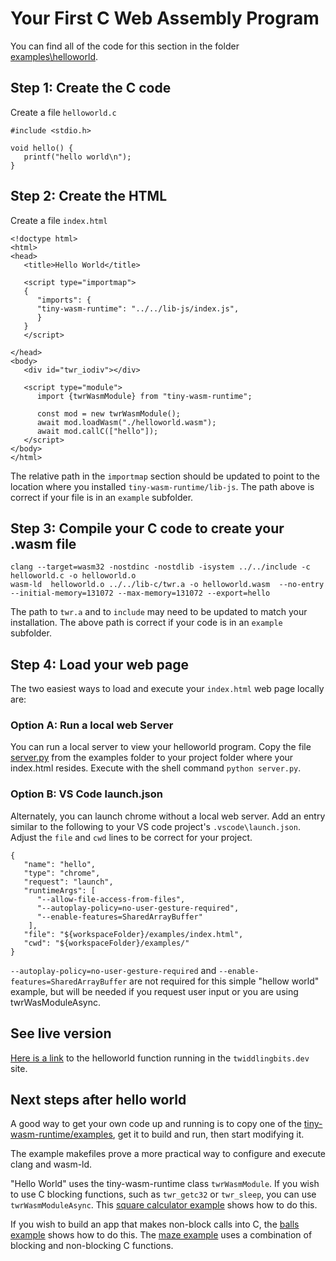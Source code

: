# Your First C Web Assembly Program
You can find all of the code for this section in the folder [examples\helloworld](https://github.com/twiddlingbits/tiny-wasm-runtime/tree/main/examples/helloworld).

## Step 1: Create the C code
Create a file `helloworld.c`
~~~
#include <stdio.h>

void hello() {
   printf("hello world\n");
}
~~~

## Step 2: Create the HTML
Create a file `index.html`
~~~
<!doctype html>
<html>
<head>
   <title>Hello World</title>

   <script type="importmap">
   {
      "imports": {
      "tiny-wasm-runtime": "../../lib-js/index.js",
      }
   }
   </script>

</head>
<body>
   <div id="twr_iodiv"></div>

   <script type="module">
      import {twrWasmModule} from "tiny-wasm-runtime";
      
      const mod = new twrWasmModule();
      await mod.loadWasm("./helloworld.wasm");
      await mod.callC(["hello"]);
   </script>
</body>
</html>
~~~

The relative path in the `importmap` section should be updated to point to the location where you installed `tiny-wasm-runtime/lib-js`.  The path above is correct if your file is in an `example` subfolder.

## Step 3: Compile your C code to create your .wasm file
~~~
clang --target=wasm32 -nostdinc -nostdlib -isystem ../../include -c  helloworld.c -o helloworld.o
wasm-ld  helloworld.o ../../lib-c/twr.a -o helloworld.wasm  --no-entry --initial-memory=131072 --max-memory=131072 --export=hello 
~~~

The path to `twr.a` and to `include`  may need to be updated to match your installation.  The above path is correct if your code is in an `example` subfolder.

## Step 4: Load your web page
The two easiest ways to load and execute your `index.html` web page locally are:

### Option A: Run a local web Server
You can run a local server to view your helloworld program.  Copy the file [server.py](https://github.com/twiddlingbits/tiny-wasm-runtime/blob/main/examples/server.py) from the examples folder to your project folder where your index.html resides.  Execute with the shell command `python server.py`.

### Option B: VS Code launch.json
Alternately, you can launch chrome without a local web server.  Add an entry similar to the following to your VS code project's `.vscode\launch.json`.  Adjust the `file` and `cwd` lines to be correct for your project.
~~~
{
   "name": "hello",
   "type": "chrome",
   "request": "launch",
   "runtimeArgs": [
      "--allow-file-access-from-files",
      "--autoplay-policy=no-user-gesture-required",
      "--enable-features=SharedArrayBuffer"
    ],
   "file": "${workspaceFolder}/examples/index.html",
   "cwd": "${workspaceFolder}/examples/"
}
~~~

`--autoplay-policy=no-user-gesture-required` and `--enable-features=SharedArrayBuffer` are not required for this simple "hellow world" example, but will be needed if you request user input or you are using twrWasModuleAsync.

## See live version
[Here is a link](/examples/helloworld/index.html) to the helloworld function running in the `twiddlingbits.dev` site.

## Next steps after hello world
A good way to get your own code up and running is to copy one of the [tiny-wasm-runtime/examples](../examples/examples-overview.md), get it to build and run, then start modifying it.  

The example makefiles prove a more practical way to configure and execute clang and wasm-ld.

"Hello World" uses the tiny-wasm-runtime class `twrWasmModule`.   If you wish to use C blocking functions, such as `twr_getc32` or `twr_sleep`, you can use `twrWasmModuleAsync`.  This [square calculator example](../examples/examples-stdio-div.md) shows how to do this.  

If you wish to build an app that makes non-block calls into C, the [balls example](../examples/examples-balls.md) shows how to do this. The [maze example](../examples/examples-maze.md) uses a combination of blocking and non-blocking C functions.

